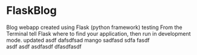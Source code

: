 # FlaskBlog
Blog webapp created using Flask (python framework)
testing
From the Terminal tell Flask where to find your application, then run in development mode.
updated
asdf
dafsdfsad
mango
sadfasd
sdfa
 fasdf  
asdf
asdf
asdfasdf
dfasdfasdf
